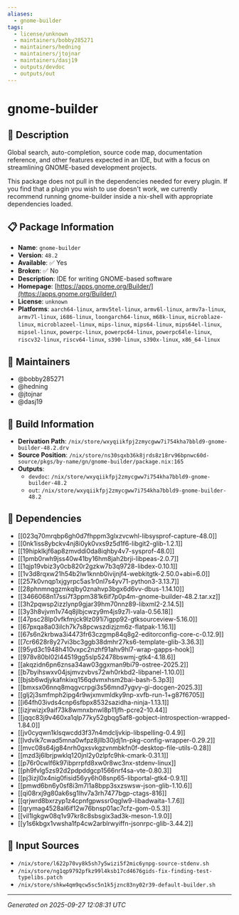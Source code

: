```yaml
---
aliases:
  - gnome-builder
tags:
  - license/unknown
  - maintainers/bobby285271
  - maintainers/hedning
  - maintainers/jtojnar
  - maintainers/dasj19
  - outputs/devdoc
  - outputs/out
---
```


# gnome-builder

## 📝 Description

Global search, auto-completion, source code map, documentation
reference, and other features expected in an IDE, but with a focus
on streamlining GNOME-based development projects.

This package does not pull in the dependencies needed for every
plugin. If you find that a plugin you wish to use doesn't work, we
currently recommend running gnome-builder inside a nix-shell with
appropriate dependencies loaded.


## 📋 Package Information

- **Name**: `gnome-builder`
- **Version**: `48.2`
- **Available**: ✅ Yes
- **Broken**: ✅ No
- **Description**: IDE for writing GNOME-based software
- **Homepage**: [https://apps.gnome.org/Builder/](https://apps.gnome.org/Builder/)
- **License**: `unknown`
- **Platforms**: `aarch64-linux`, `armv5tel-linux`, `armv6l-linux`, `armv7a-linux`, `armv7l-linux`, `i686-linux`, `loongarch64-linux`, `m68k-linux`, `microblaze-linux`, `microblazeel-linux`, `mips-linux`, `mips64-linux`, `mips64el-linux`, `mipsel-linux`, `powerpc-linux`, `powerpc64-linux`, `powerpc64le-linux`, `riscv32-linux`, `riscv64-linux`, `s390-linux`, `s390x-linux`, `x86_64-linux`
## 👥 Maintainers

- @bobby285271
- @hedning
- @jtojnar
- @dasj19


## 🔧 Build Information

- **Derivation Path**: `/nix/store/wxyqiikfpj2zmycgww7i754kha7bbld9-gnome-builder-48.2.drv`
- **Source Position**: `/nix/store/ns30sqxb36k8jrds8z18rv96bpnwc60d-source/pkgs/by-name/gn/gnome-builder/package.nix:165`
- **Outputs**:
  - `devdoc`:  `/nix/store/wxyqiikfpj2zmycgww7i754kha7bbld9-gnome-builder-48.2`
  - `out`:  `/nix/store/wxyqiikfpj2zmycgww7i754kha7bbld9-gnome-builder-48.2`

## 🔗 Dependencies

- [[023q70mrqbp6gh0d7fhppm3glxzvcwhl-libsysprof-capture-48.0]]
- [[0nk1iss8ybckv4nj8i0yk0vxs9z5d1f6-libgit2-glib-1.2.1]]
- [[19hipklkjf6ap8zmvddi0da8iqhby4v7-sysprof-48.0]]
- [[1pmb0rwh9jss40w41by16hm8jah2brji-libpeas-2.0.7]]
- [[1qjp19vbiz3y0cb820r2gzkw7b3q9728-libdex-0.10.1]]
- [[1v3d8rqxw21h54b2lw1knnb0ivijnjf4-webkitgtk-2.50.0+abi=6.0]]
- [[257k0vnqp1xjgyrpc5as1r0nl7s4yv71-python3-3.13.7]]
- [[28phnmnqgzmkqlby0znahvp3bgx6d6vv-dbus-1.14.10]]
- [[3466068n17ssi7f3ppm381k6if7p0p4m-gnome-builder-48.2.tar.xz]]
- [[3h2pqwsp2izzlynp9gjar39hm70nnz89-libxml2-2.14.5]]
- [[3y3h8vjvm1v74q8jlbjcwzy9m4js9z7l-vala-0.56.18]]
- [[47psc28lp0vfkfmjck9lz091i7igpp92-gtksourceview-5.16.0]]
- [[67pxqa8a03ilch7k7s8pcwszdizjzm6z-flatpak-1.16.1]]
- [[67s6n2krbwa3i4473fr63czgmp84q8g2-editorconfig-core-c-0.12.9]]
- [[7cr6628r8y27vi3bc3ggb38dmhr27ks6-template-glib-3.36.3]]
- [[95yd3c1948h410vxpc2nzhf91ahv9hl7-wrap-gapps-hook]]
- [[978v80bl02l44519gg5slp52478bswmj-gtk4-4.18.6]]
- [[akqzidn6pn6znsa34aw03ggxman9bi79-ostree-2025.2]]
- [[b7byihswxv04jsjmvzvbvs72wh0rkbd2-libpanel-1.10.0]]
- [[bjsb6wdjykafnkixq156qdvmxhsm2bai-bash-5.3p3]]
- [[bmxsx06nnq8mqgvcrpgi3s56mnd7ygvy-gi-docgen-2025.3]]
- [[glj2j3smfmph2ipg4r9wjxmvmldky9np-xvfb-run-1+g87f6705]]
- [[i64fh03ivds4cnp6sfbpx8532sazidha-ninja-1.13.1]]
- [[izjrwizjx9aif73k8wmnxbnwl8p11jfh-pcre2-10.44]]
- [[jqqc83j9v460xa1qlp77ky52gbqg5af8-gobject-introspection-wrapped-1.84.0]]
- [[jv0cyqwn1klsqwcdd3f37n4mdcljvkip-libspelling-0.4.9]]
- [[lvdvlk7cwad5mna0wfpz8jllb30jdj1n-pkg-config-wrapper-0.29.2]]
- [[mvc08s64jg84nrh0gxsvkgzvnmbkfn0f-desktop-file-utils-0.28]]
- [[mzd3j6lbrjpwklq120jnl2y0zlpfc9hk-cmark-0.31.1]]
- [[p76r0cwlf6k97ibprrpfd8xw0r8wc3nx-stdenv-linux]]
- [[ph9fvlg5zs92d2pdpddgcp1566nrf4sa-vte-0.80.3]]
- [[pj3izjl0x4nig0fisid56yy6h08snp65-libportal-gtk4-0.9.1]]
- [[pmwd6bn6y0sf8i3m7l1a8bpp3sxzswsw-json-glib-1.10.6]]
- [[qi08rxj9g80ak6sg1lhv7a3rh7477bgp-ctags-816]]
- [[qrjwrd8bxrzyp1z4cpnfgpwssr0qglw9-libadwaita-1.7.6]]
- [[qrymag4528al6if12w76bnsp01ac7cfz-gom-0.5.3]]
- [[vil1lgkgw08q1v97kr8c8sbsgix3ad3k-meson-1.9.0]]
- [[y1s6kbgx1vwsha1fp4cw2arblrwyiffn-jsonrpc-glib-3.44.2]]

## 📁 Input Sources

- `/nix/store/l622p70vy8k5sh7y5wizi5f2mic6ynpg-source-stdenv.sh`
- `/nix/store/ng1qp9792pfkz99l4ksb17cd4676gids-fix-finding-test-typelibs.patch`
- `/nix/store/shkw4qm9qcw5sc5n1k5jznc83ny02r39-default-builder.sh`

---
*Generated on 2025-09-27 12:08:31 UTC*
